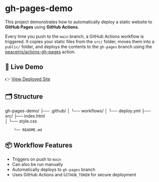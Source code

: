 # gh-pages-demo



This project demonstrates how to automatically deploy a static website to **GitHub Pages** using **GitHub Actions**.


Every time you push to the `main` branch, a GitHub Actions workflow is triggered. It copies your static files from the `src/` folder, moves them into a `public/` folder, and deploys the contents to the `gh-pages` branch using the [peaceiris/actions-gh-pages](https://github.com/peaceiris/actions-gh-pages) action.



## 🚀 Live Demo

👉 [View Deployed Site](https://ImranBashir43.github.io/gh-pages-demo/)




## 🗂 Structure

gh-pages-demo/ 
        ├── .github/ 
                │ └── workflows/ 
                        │ └── deploy.yml 
        ├── src/ 
            ├── index.html  
            │ └── style.css 
           
        └── README.md






## 📦 Workflow Features

- Triggers on push to `main`
- Can also be run manually
- Automatically deploys to `gh-pages` branch
- Uses GitHub Actions and `GITHUB_TOKEN` for secure deployment
